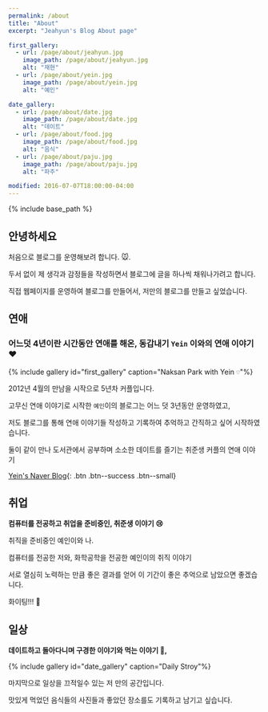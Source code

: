 ```yaml
---
permalink: /about
title: "About"
excerpt: "Jeahyun's Blog About page"

first_gallery:
  - url: /page/about/jeahyun.jpg
    image_path: /page/about/jeahyun.jpg
    alt: "재현"
  - url: /page/about/yein.jpg
    image_path: /page/about/yein.jpg
    alt: "예인"

date_gallery:
  - url: /page/about/date.jpg
    image_path: /page/about/date.jpg
    alt: "데이트"
  - url: /page/about/food.jpg
    image_path: /page/about/food.jpg
    alt: "음식"
  - url: /page/about/paju.jpg
    image_path: /page/about/paju.jpg
    alt: "파주"

modified: 2016-07-07T18:00:00-04:00
---
```


{% include base_path %}

## 안녕하세요
처음으로 블로그를 운영해보려 합니다. :mouse:.

두서 없이 제 생각과 감정들을 작성하면서 블로그에 글을 하나씩 채워나가려고 합니다.

직접 웹페이지를 운영하여 블로그를 만들어서, 저만의 블로그를 만들고 싶었습니다.



## 연애

### **어느덧 4년이란 시간동안 연애를 해온, 동갑내기** `Yein` **이와의 연애 이야기 :heart:**

{% include gallery id="first_gallery" caption="Naksan Park with Yein `♡`"%}

2012년 4월의 만남을 시작으로 5년차 커플입니다.


고무신 연애 이야기로 시작한 `예인`이의 블로그는 어느 덧 3년동안 운영하였고, 

저도 블로그를 통해 연애 이야기들 작성하고 기록하여 추억하고 간직하고 싶어 시작하였습니다.

둘이 같이 만나 도서관에서 공부하며 소소한 데이트를 즐기는 취준생 커플의 연애 이야기

[Yein's Naver Blog](http://blog.naver.com/yenihu/){: .btn .btn--success .btn--small}



## 취업


**컴퓨터를 전공하고 취업을 준비중인, 취준생 이야기 :cry:**

취직을 준비중인 예인이와 나.

컴퓨터를 전공한 저와, 화학공학을 전공한 예인이의 취직 이야기

서로 열심히 노력하는 만큼 좋은 결과를 얻어 이 기간이 좋은 추억으로 남았으면 좋겠습니다.

화이팅!!! :couple:


## 일상

**데이트하고 돌아다니며 구경한 이야기와 먹는 이야기 :poultry_leg:,**


{% include gallery id="date_gallery" caption="Daily Stroy"%}


마지막으로 일상을 끄적일수 있는 저 만의 공간입니다.

맛있게 먹었던 음식들의 사진들과 좋았던 장소를도 기록하고 남기고 싶습니다.

